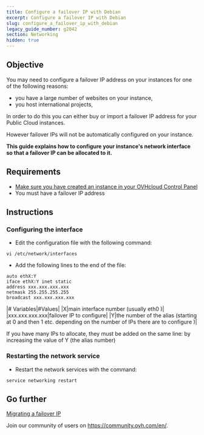 ```yaml
---
title: Configure a failover IP with Debian
excerpt: Configure a failover IP with Debian
slug: configure_a_failover_ip_with_debian
legacy_guide_number: g2042
section: Networking
hidden: true
---
```


## Objective

You may need to configure a failover IP address on your instances for one of the following reasons:

- you have a large number of websites on your instance, 
- you host international projects,

In order to do this you can either buy or import a failover IP address for your Public Cloud instances. 

However failover IPs will not be automatically configured on your instance. 

**This guide explains how to configure your instance's network interface so that a failover IP can be allocated to it.**


## Requirements

- [Make sure you have created an instance in your OVHcloud Control Panel](../create_an_instance_in_your_ovh_customer_account/)
- You must have a failover IP address

## Instructions 

### Configuring the interface

- Edit the configuration file with the following command:

```
vi /etc/network/interfaces
```

- Add the following lines to the end of the file:

```
auto ethX:Y
iface ethX:Y inet static
address xxx.xxx.xxx.xxx
netmask 255.255.255.255
broadcast xxx.xxx.xxx.xxx
```


|# Variables|#Values|
|X|main interface number (usually eth0 )|
|xxx.xxx.xxx.xxx|failover IP to configure|
|Y|the number of the alias (starting at 0 and then 1 etc. depending on the number of IPs there are to configure )|


If you have many IPs to allocate, they must be added on the same line:
by increasing the value of Y (the alias number)


### Restarting the network service

- Restart the network services with the command:

```
service networking restart
```

## Go further

[Migrating a failover IP](../migrating_a_failover_ip/)

Join our community of users on <https://community.ovh.com/en/>.
